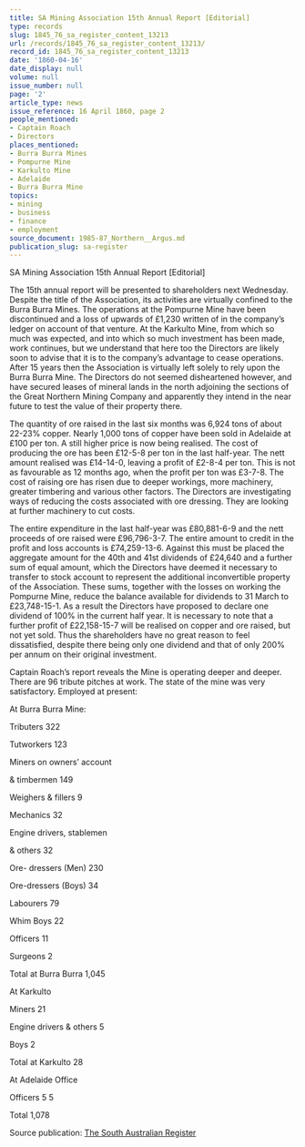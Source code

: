 ```yaml
---
title: SA Mining Association 15th Annual Report [Editorial]
type: records
slug: 1845_76_sa_register_content_13213
url: /records/1845_76_sa_register_content_13213/
record_id: 1845_76_sa_register_content_13213
date: '1860-04-16'
date_display: null
volume: null
issue_number: null
page: '2'
article_type: news
issue_reference: 16 April 1860, page 2
people_mentioned:
- Captain Roach
- Directors
places_mentioned:
- Burra Burra Mines
- Pompurne Mine
- Karkulto Mine
- Adelaide
- Burra Burra Mine
topics:
- mining
- business
- finance
- employment
source_document: 1985-87_Northern__Argus.md
publication_slug: sa-register
---
```


SA Mining Association 15th Annual Report [Editorial]

The 15th annual report will be presented to shareholders next Wednesday.  Despite the title of the Association, its activities are virtually confined to the Burra Burra Mines.  The operations at the Pompurne Mine have been discontinued and a loss of upwards of £1,230 written of in the company’s ledger on account of that venture.  At the Karkulto Mine, from which so much was expected, and into which so much investment has been made, work continues, but we understand that here too the Directors are likely soon to advise that it is to the company’s advantage to cease operations.  After 15 years then the Association is virtually left solely to rely upon the Burra Burra Mine.  The Directors do not seemed disheartened however, and have secured leases of mineral lands in the north adjoining the sections of the Great Northern Mining Company and apparently they intend in the near future to test the value of their property there.

The quantity of ore raised in the last six months was 6,924 tons of about 22-23% copper.  Nearly 1,000 tons of copper have been sold in Adelaide at £100 per ton.  A still higher price is now being realised.  The cost of producing the ore has been £12-5-8 per ton in the last half-year.  The nett amount realised was £14-14-0, leaving a profit of £2-8-4 per ton.  This is not as favourable as 12 months ago, when the profit per ton was £3-7-8.  The cost of raising ore has risen due to deeper workings, more machinery, greater timbering and various other factors.  The Directors are investigating ways of reducing the costs associated with ore dressing.  They are looking at further machinery to cut costs.

The entire expenditure in the last half-year was £80,881-6-9 and the nett proceeds of ore raised were £96,796-3-7.  The entire amount to credit in the profit and loss accounts is £74,259-13-6.  Against this must be placed the aggregate amount for the 40th and 41st dividends of £24,640 and a further sum of equal amount, which the Directors have deemed it necessary to transfer to stock account to represent the additional inconvertible property of the Association.  These sums, together with the losses on working the Pompurne Mine, reduce the balance available for dividends to 31 March to £23,748-15-1.  As a result the Directors have proposed to declare one dividend of 100% in the current half year.  It is necessary to note that a further profit of £22,158-15-7 will be realised on copper and ore raised, but not yet sold.  Thus the shareholders have no great reason to feel dissatisfied, despite there being only one dividend and that of only 200% per annum on their original investment.

Captain Roach’s report reveals the Mine is operating deeper and deeper.  There are 96 tribute pitches at work.  The state of the mine was very satisfactory.  Employed at present:

At Burra Burra Mine:

Tributers	322

Tutworkers	123

Miners on owners’ account

& timbermen	149

Weighers & fillers	9

Mechanics	32

Engine drivers, stablemen

& others	32

Ore- dressers (Men)	230

Ore-dressers (Boys)	34

Labourers	79

Whim Boys	22

Officers	11

Surgeons	2

Total at Burra Burra		1,045

At Karkulto

Miners	21

Engine drivers & others	5

Boys	2

Total at Karkulto		28

At Adelaide Office

Officers	5	5

Total		1,078


Source publication: [The South Australian Register](/publications/sa-register/)
